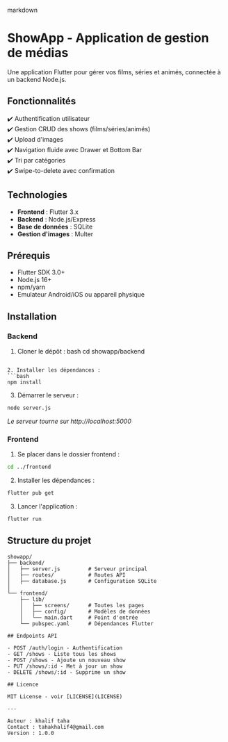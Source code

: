 

markdown
# ShowApp - Application de gestion de médias

Une application Flutter pour gérer vos films, séries et animés, connectée à un backend Node.js.

## Fonctionnalités

✔️ Authentification utilisateur  
✔️ Gestion CRUD des shows (films/séries/animés)  
✔️ Upload d'images  
✔️ Navigation fluide avec Drawer et Bottom Bar  
✔️ Tri par catégories  
✔️ Swipe-to-delete avec confirmation  

## Technologies

- **Frontend** : Flutter 3.x
- **Backend** : Node.js/Express
- **Base de données** : SQLite
- **Gestion d'images** : Multer

## Prérequis

- Flutter SDK 3.0+
- Node.js 16+
- npm/yarn
- Emulateur Android/iOS ou appareil physique

## Installation

### Backend

1. Cloner le dépôt :
bash
cd showapp/backend
```

2. Installer les dépendances :
```bash
npm install
```

3. Démarrer le serveur :
```bash
node server.js
```
*Le serveur tourne sur http://localhost:5000*

### Frontend

1. Se placer dans le dossier frontend :
```bash
cd ../frontend
```

2. Installer les dépendances :
```bash
flutter pub get
```

3. Lancer l'application :
```bash
flutter run
```

## Structure du projet

```
showapp/
├── backend/
│   ├── server.js         # Serveur principal
│   ├── routes/           # Routes API
│   ├── database.js       # Configuration SQLite
│   
└── frontend/
    ├── lib/
    │   ├── screens/      # Toutes les pages
    │   ├── config/       # Modèles de données
    │   └── main.dart     # Point d'entrée
    └── pubspec.yaml      # Dépendances Flutter

## Endpoints API

- POST /auth/login - Authentification
- GET /shows - Liste tous les shows
- POST /shows - Ajoute un nouveau show
- PUT /shows/:id - Met à jour un show
- DELETE /shows/:id - Supprime un show

## Licence

MIT License - voir [LICENSE](LICENSE)

---

Auteur : khalif taha  
Contact : tahakhalif4@gmail.com  
Version : 1.0.0

